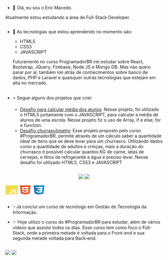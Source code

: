 - 👋 Olá, eu sou o Eric Macedo. 

Atualmente estou estudando a área de Full-Stack Developer. 

##

- 🚀 As tecnologias que estou aprendendo no momento são:
    <ul>
        <li>HTML5</li>
        <li>CSS3</li>
        <li>JAVASCRIPT</li>
    </ul>
    
    Futuramente no curso ProgramadorBR irei estudar sobre React, Bootstrap, JQuery, Firebase, Node JS e Mongo DB. Mas não quero parar por aí, também irei atrás de conhecimentos sobre banco de dados, PHP e Laravel e quaisquer outras tecnologias que estejam em alta no mercado.
    
##

- ⭐ Segue alguns dos projetos que criei:
      
    <ul>
     <a href="https://github.com/ericDK89/Desafio-Colegio-Javascript"><li>Desafio para calcular média dos alunos</a>: Nesse projeto, foi utilizado o HTML5 juntamente com o JAVASCRIPT, para calcular a média de alunos de uma escola. Nesse projeto fiz o uso de Array, if e else, for e function.</>
     <a href="https://github.com/ericDK89/Desafio-churrascometro"><li>Desafio churrascômetro</a>: Esse projeto proposto pelo curso #ProgramadorBR, permite através de um cálculo saber a quantidade ideal de itens que se deve levar para um churrasco. Utilizando dados como a quantidade de adultos e crinças, mais a duração do churrasco é possível calcular quantos KG de carne, latas de cervejas, e litros de refrigerante e água é preciso levar. Nesse desafio foi utilizado HTML5, CSS3 e JAVASCRIPT</>
    </ul>       

##

<div align="center">
    <a href="https://github.com/ericDK89"></a>
  <img height="180em" src="https://github-readme-stats.vercel.app/api?username=ericDK89&show_icons=true&theme=dracula&include_all_commits=true&count_private=true"/>
  <img height="180em" src="https://github-readme-stats.vercel.app/api/top-langs/?username=ericDK89&layout=compact&langs_count=7&theme=dracula"/>
</div>
<div style="display: inline_block"><br>
  <img align="center" alt="Javascript" height="30" width="40" src="https://raw.githubusercontent.com/devicons/devicon/master/icons/javascript/javascript-plain.svg">
  <img align="center" alt="HTML" height="30" width="40" src="https://raw.githubusercontent.com/devicons/devicon/master/icons/html5/html5-original.svg">
  <img align="center" alt="CSS" height="30" width="40" src="https://raw.githubusercontent.com/devicons/devicon/master/icons/css3/css3-original.svg">
</div>

    
##
    
- ✨Já conclui um curso de tecnólogo em Gestão de Tecnologia da Informação. 


- ✨ Hoje utilizo o curso do #ProgramadorBR para estudar, além de vários vídeos que assisto todos os dias. Esse curso tem como foco o Full-Stack, onde a primeira metade é voltada para o Front-end e sua segunda metade voltada para Back-end.

##

<div> 
  <a href = "mailto:ericthr42@gmail.com"><img src="https://img.shields.io/badge/-Gmail-%23333?style=for-the-badge&logo=gmail&logoColor=white" target="_blank"></a>
  <a href="https://www.linkedin.com/in/eric-macedo-9b47601b1/" target="_blank"><img src="https://img.shields.io/badge/-LinkedIn-%230077B5?style=for-the-badge&logo=linkedin&logoColor=white" target="_blank"></a>  
</div>


